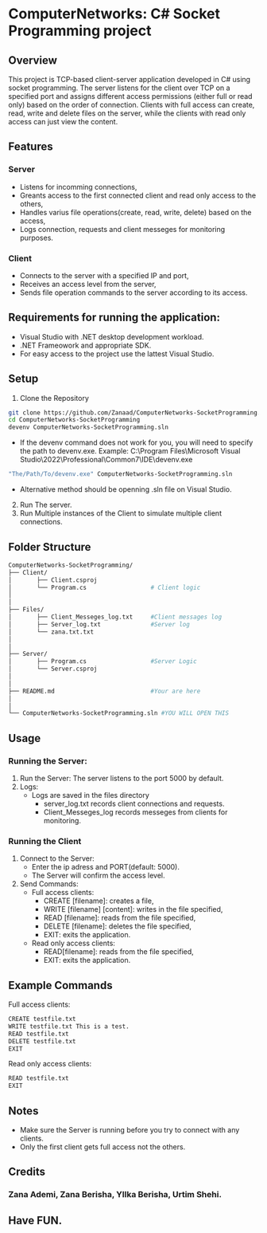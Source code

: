 # ComputerNetworks: C# Socket Programming project
## Overview
This project is TCP-based client-server application developed in C# using socket programming.
The server listens for the client over TCP on a specified port and assigns different access permissions (either full or read only)
based on the order of connection. Clients with full access can create, read, write and delete files on the server, while the clients with read only access can just view the content.
## Features
### Server
- Listens for incomming connections,
- Greants access to the first connected client and read only access to the others,
- Handles varius file operations(create, read, write, delete) based on the access,
- Logs connection, requests and client messeges for monitoring purposes.
### Client
- Connects to the server with a specified IP and port,
- Receives an access level from the server,
- Sends file operation commands to the server according to its access.
## Requirements for running the application:
- Visual Studio with .NET desktop development workload.
- .NET Frameowork and appropriate SDK.
- For easy access to the project use the lattest Visual Studio.
## Setup
1. Clone the Repository
```bash
git clone https://github.com/Zanaad/ComputerNetworks-SocketProgramming.git 
cd ComputerNetworks-SocketProgramming
devenv ComputerNetworks-SocketProgramming.sln
```
- If the devenv command does not work for you, you will need to specify the path to devenv.exe. Example: C:\Program Files\Microsoft Visual Studio\2022\Professional\Common7\IDE\devenv.exe
```bash
"The/Path/To/devenv.exe" ComputerNetworks-SocketProgramming.sln 
``` 
- Alternative method should be openning .sln file on Visual Studio.
2. Run The server.
3. Run Multiple instances of the Client to simulate multiple client connections.
## Folder Structure
``` bash
ComputerNetworks-SocketProgramming/
├── Client/
│       ├── Client.csproj              
│       └── Program.cs                  # Client logic
│       
│
├── Files/
│       ├── Client_Messeges_log.txt     #Client messages log
│       ├── Server_log.txt              #Server log
│       └── zana.txt.txt
│
│       
├── Server/
│       ├── Program.cs                  #Server Logic
│       └── Server.csproj   
│
│
├── README.md                           #Your are here
│
│
└── ComputerNetworks-SocketProgramming.sln #YOU WILL OPEN THIS
```
## Usage
### Running the Server:
1. Run the Server: The server listens to the port 5000 by default.
2. Logs:
    - Logs are saved in the files directory
        - server_log.txt records client connections and requests.
        - Client_Messeges_log records messeges from clients for monitoring.
### Running the Client
1. Connect to the Server:
    - Enter the ip adress and PORT(default: 5000).
    - The Server will confirm the access level.
2. Send Commands:
    - Full access clients:
        - CREATE [filename]: creates a file,
        - WRITE [filename] [content]: writes in the file specified,
        - READ [filename]: reads from the file specified,
        - DELETE [filename]: deletes the file specified,
        - EXIT: exits the application.
    - Read only access clients:
        - READ[filename]: reads from the file specified,
        - EXIT: exits the application.
## Example Commands
Full access clients: 
``` bash
CREATE testfile.txt
WRITE testfile.txt This is a test.
READ testfile.txt
DELETE testfile.txt
EXIT
```
Read only access clients: 
``` bash
READ testfile.txt
EXIT
```
## Notes 
- Make sure the Server is running before you try to connect with any clients.
- Only the first client gets full access not the others.

## Credits
### Zana Ademi, Zana Berisha, Yllka Berisha, Urtim Shehi.

## Have FUN.